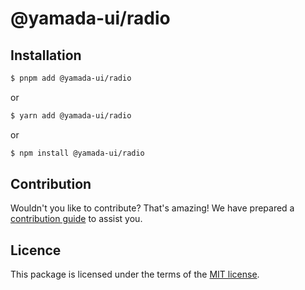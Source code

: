 # @yamada-ui/radio

## Installation

```sh
$ pnpm add @yamada-ui/radio
```

or

```sh
$ yarn add @yamada-ui/radio
```

or

```sh
$ npm install @yamada-ui/radio
```

## Contribution

Wouldn't you like to contribute? That's amazing! We have prepared a [contribution guide](https://github.com/hirotomoyamada/yamada-ui/blob/main/CONTRIBUTING.md) to assist you.

## Licence

This package is licensed under the terms of the
[MIT license](https://github.com/hirotomoyamada/yamada-ui/blob/main/LICENSE).
